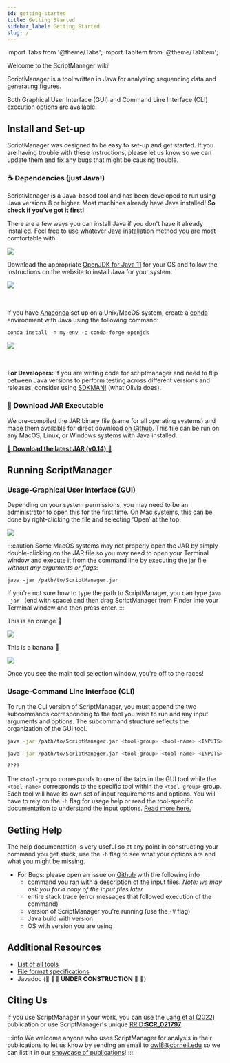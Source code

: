 ```yaml
---
id: getting-started
title: Getting Started
sidebar_label: Getting Started
slug: /
---
```


import Tabs from '@theme/Tabs';
import TabItem from '@theme/TabItem';

Welcome to the ScriptManager wiki!

ScriptManager is a tool written in Java for analyzing sequencing data and generating figures.

Both Graphical User Interface (GUI) and Command Line Interface (CLI) execution options are available.

## Install and Set-up
ScriptManager was designed to be easy to set-up and get started. If you are having trouble with these instructions, please let us know so we can update them and fix any bugs that might be causing trouble.

### ☕ Dependencies (just Java!)
ScriptManager is a Java-based tool and has been developed to run using Java versions 8 or higher. Most machines already have Java installed! **So check if you've got it first!**

There are a few ways you can install Java if you don't have it already installed. Feel free to use whatever Java installation method you are most comfortable with:

<Tabs>
  <TabItem value="direct-install" label="Direct Download" default>

<div class="tutorial-img-flow-container">
  <img src={require('./img/adoptium-website.png').default} style={{width:40+'%',}} />
</div>

Download the appropriate [OpenJDK for Java 11][temurin-11] for your OS and follow the instructions on the website to install Java for your system.

  </TabItem>
  <TabItem value="conda-install" label="Anaconda">

<div class="tutorial-img-flow-container">
  <img src={require('./img/anaconda-logo.png').default} style={{width:50+'%',}} />
</div>
<br></br>

If you have [Anaconda][anaconda-install] set up on a Unix/MacOS system, create a [conda][conda-openjdk] environment with Java using the following command:
```
conda install -n my-env -c conda-forge openjdk
```
  </TabItem>

  <TabItem value="sdkman-install" label="SDKMAN!">

<div class="tutorial-img-flow-container">
  <img src={require('./img/sdkman-logo.png').default} style={{width:40+'%',}} />
</div>
<br></br>

**For Developers:** If you are writing code for scriptmanager and need to flip between Java versions to perform testing across different versions and releases, consider using  [SDKMAN!][sdk-notes] (what Olivia does).

  </TabItem>
</Tabs>



### 🫙 Download JAR Executable
We pre-compiled the JAR binary file (same for all operating systems) and made them available for direct download [on Github][github-releases]. This file can be run on any MacOS, Linux, or Windows systems with Java installed.

[🫙 **Download the latest JAR (v0.14)** 🫙][github-v14]

## Running ScriptManager

### Usage-Graphical User Interface (GUI)

<Tabs>
  <TabItem value="macos" label="MacOS" default>

Depending on your system permissions, you may need to be an administrator to open this for the first time. On Mac systems, this can be done by right-clicking the file and selecting ‘Open’ at the top.

<div class="tutorial-img-flow-container">
  <img src={require('/docs/Tutorials/img/open-sm.png').default} style={{width:40+'%',}} />
</div>

:::caution
Some MacOS systems may not properly open the JAR by simply double-clicking on the JAR file so you may need to open your Terminal window and execute it from the command line by executing the jar file *without any arguments or flags*:

```
java -jar /path/to/ScriptManager.jar
```

If you're not sure how to type the path to ScriptManager, you can type `java -jar ` (end with space) and then drag ScriptManager from Finder into your Terminal window and then press enter.
:::

  </TabItem>
  <TabItem value="linux" label="Linux">

This is an orange 🍊

<div class="tutorial-img-flow-container">
  <img src={require('/docs/Tutorials/img/open-sm.png').default} style={{width:40+'%',}} />
</div>

  </TabItem>
  <TabItem value="windows" label="Windows">

This is a banana 🍌

<div class="tutorial-img-flow-container">
  <img src={require('/docs/Tutorials/img/open-sm.png').default} style={{width:40+'%',}} />
</div>

  </TabItem>
</Tabs>

Once you see the main tool selection window, you're off to the races!


### Usage-Command Line Interface (CLI)

To run the CLI version of ScriptManager, you must append the two subcommands corresponding to the tool you wish to run and any input arguments and options. The subcommand structure reflects the organization of the GUI tool.

<Tabs>
  <TabItem value="macos" label="MacOS" default>

```bash
java -jar /path/to/ScriptManager.jar <tool-group> <tool-name> <INPUTS> <OPTIONS>
```

  </TabItem>
  <TabItem value="linux" label="Linux">

```bash
java -jar /path/to/ScriptManager.jar <tool-group> <tool-name> <INPUTS> <OPTIONS>
```

  </TabItem>
  <TabItem value="windows" label="Windows">

```bash
????
```

  </TabItem>

</Tabs>

The `<tool-group>` corresponds to one of the tabs in the GUI tool while the `<tool-name>` corresponds to the specific tool within the `<tool-group>` group. Each tool will have its own set of input requirements and options. You will have to rely on the `-h` flag for usage help or read the tool-specific documentation to understand the input options. [Read more here.][cli]


## Getting Help

The help documentation is very useful so at any point in constructing your command you get stuck, use the `-h` flag to see what your options are and what you might be missing.

<!---Read through the tool guide (use `-h` flag if using CLI) to check for parameter restrictions-->
<!---Add FAQs page-->
* For Bugs: please open an issue on [Github][github-repo] with the following info
    * command you ran with a description of the input files. _Note: we may ask you for a copy of the input files later_
    * entire stack trace (error messages that followed execution of the command)
    * version of ScriptManager you're running (use the `-V` flag)
    * Java build with version
    * OS with version you are using


## Additional Resources
* [List of all tools][tool-index]
* [File format specifications][file-formats]
* Javadoc (🚧 👷‍♀️ **UNDER CONSTRUCTION** 👷‍ 🚧)

## Citing Us
If you use ScriptManager in your work, you can use the [Lang et al (2022)][pearc-paper] publication or use ScriptManager's unique [RRID:**SCR_021797**][rrid-link].

:::info
We welcome anyone who uses ScriptManager for analysis in their publications to let us know by sending an email to owl8@cornell.edu so we can list it in our [showcase of publications][publications-list]!
:::

[anaconda-install]:https://docs.anaconda.com/anaconda/install/index.html
[temurin-11]:https://adoptium.net/temurin/releases?version=11
[conda-openjdk]:https://anaconda.org/conda-forge/openjdk
[github-releases]:https://github.com/CEGRcode/scriptmanager/releases
[github-repo]:https://github.com/CEGRcode/scriptmanager
[github-v14]:https://github.com/CEGRcode/scriptmanager/releases/download/v0.14/ScriptManager-v0.14.jar
[pearc-paper]:https://dl.acm.org/doi/abs/10.1145/3491418.3535161
[rrid-link]:https://scicrunch.org/resources/data/record/nlx_144509-1/SCR_021797/resolver?q=SCR_021797%2A&l=SCR_021797%2A&i=rrid:scr_021797


[sdk-notes]:/docs/Contributing/developer-guidelines#sdkman
[cli]:/docs/Guides/command-line
[file-formats]:/docs/file-formats
[tool-index]:/docs/References/tool-index
[publications-list]:/docs/References/publications
